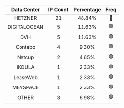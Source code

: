 | Data Center | IP Count | Percentage | Freq |
|:------------:|:--------:|:-----------:|:-----:|
| HETZNER | 21 | 48.84% | 🔴 |
| DIGITALOCEAN | 5 | 11.63% | 🟢 |
| OVH | 5 | 11.63% | 🟢 |
| Contabo | 4 | 9.30% | 🟢 |
| Netcup | 2 | 4.65% | 🟢 |
| IKOULA | 1 | 2.33% | 🟢 |
| LeaseWeb | 1 | 2.33% | 🟢 |
| MEVSPACE | 1 | 2.33% | 🟢 |
| OTHER | 3 | 6.98% | 🟢 |